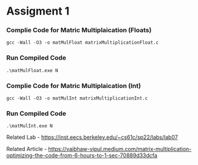 # Assigment 1

### Complie Code for Matric Multiplaication (Floats)
```gcc -Wall -O3 -o matMulFloat matrixMultiplicationFloat.c```

### Run Compiled Code
```.\matMulFloat.exe N``` 

### Complie Code for Matric Multiplaication (Int)
```gcc -Wall -O3 -o matMulInt matrixMultiplicationInt.c```

### Run Compiled Code
```.\matMulInt.exe N```


Related Lab - https://inst.eecs.berkeley.edu/~cs61c/sp22/labs/lab07

Related Article - https://vaibhaw-vipul.medium.com/matrix-multiplication-optimizing-the-code-from-6-hours-to-1-sec-70889d33dcfa
